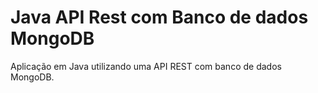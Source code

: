 # Java API Rest com Banco de dados MongoDB

Aplicação em Java utilizando uma API REST com banco de dados MongoDB.
